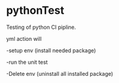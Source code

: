 # pythonTest
Testing of python CI pipline. 

yml action will

-setup env (install needed package)

-run the unit test

-Delete env (uninstall all installed package) 
